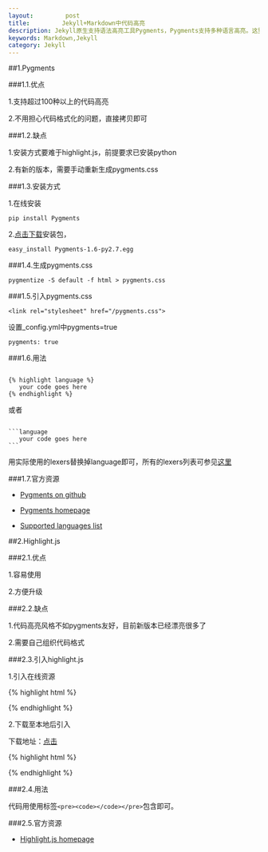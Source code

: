 ```yaml
---
layout:         post
title:         Jekyll+Markdown中代码高亮
description: Jekyll原生支持语法高亮工具Pygments，Pygments支持多种语言高亮。这里介绍两种代码高亮的方法。
keywords: Markdown,Jekyll
category: Jekyll
---
```


##1.Pygments

###1.1.优点

1.支持超过100种以上的代码高亮

2.不用担心代码格式化的问题，直接拷贝即可

###1.2.缺点

1.安装方式要难于highlight.js，前提要求已安装python

2.有新的版本，需要手动重新生成pygments.css

###1.3.安装方式

1.在线安装

`pip install Pygments`

2.[点击下载](https://pypi.python.org/pypi/Pygments)安装包，

`easy_install Pygments-1.6-py2.7.egg`

###1.4.生成pygments.css

`pygmentize -S default -f html > pygments.css`

###1.5.引入pygments.css

`<link rel="stylesheet" href="/pygments.css">`

设置_config.yml中pygments=true

`pygments: true`

###1.6.用法

<pre><code>
{% highlight language %}  
   your code goes here  
{% endhighlight %}
</code></pre>

或者
<pre><code>
```language
   your code goes here  
```
</code></pre>


用实际使用的lexers替换掉language即可，所有的lexers列表可参见[这里](http://pygments.org/docs/lexers/)

###1.7.官方资源

* [Pygments on github](https://github.com/mojombo/jekyll/wiki/Liquid-Extensions)

* [Pygments homepage](http://pygments.org/)

* [Supported languages list](http://pygments.org/languages/)

##2.Highlight.js

###2.1.优点

1.容易使用

2.方便升级

###2.2.缺点

1.代码高亮风格不如pygments友好，目前新版本已经漂亮很多了

2.需要自己组织代码格式

###2.3.引入highlight.js

1.引入在线资源

{% highlight html %}
<link rel="stylesheet" href="http://yandex.st/highlightjs/8.0/styles/default.min.css">
<script src="http://yandex.st/highlightjs/8.0/highlight.min.js"></script>
{% endhighlight %}

2.下载至本地后引入

下载地址：[点击](http://highlightjs.org/download/)

{% highlight html %}
<link rel="stylesheet" href="styles/default.css">
<script src="highlight.pack.js"></script>
<script>hljs.initHighlightingOnLoad();</script>
{% endhighlight %}

###2.4.用法

代码用使用标签`<pre><code></code></pre>`包含即可。

###2.5.官方资源

* [Highlight.js homepage](http://softwaremaniacs.org/soft/highlight/en/)
